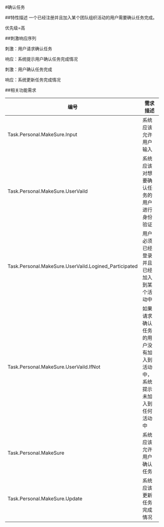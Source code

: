 #确认任务



##特性描述
一个已经注册并且加入某个团队组织活动的用户需要确认任务完成。

优先级=高


##刺激响应序列

刺激：用户请求确认任务

响应：系统提示用户确认任务完成情况

刺激：用户确认任务完成

响应：系统更新任务完成情况




##相关功能需求

|编号|需求描述|
|--|--|
|Task.Personal.MakeSure.Input|系统应该允许用户输入|
|Task.Personal.MakeSure.UserVaild|系统应该对想要确认任务的用户进行身份验证|
|Task.Personal.MakeSure.UserVaild.Logined_Participated|用户必须已经登录并且已经加入到某个活动中|
|Task.Personal.MakeSure.UserVaild.IfNot|如果请求确认任务的用户没有加入到活动中，系统提示未加入到任何活动中|
|Task.Personal.MakeSure|系统应该允许用户确认任务|
|Task.Personal.MakeSure.Update|系统应该更新任务完成情况|
